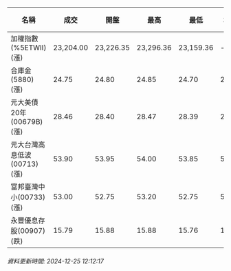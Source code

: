 | 名稱 | 成交 | 開盤 | 最高 | 最低 | 均價 | 成交金額(億) | 昨收 | 漲跌幅 | 漲跌 | 總量 | 昨量 | 振幅 |
| -------- | -------- | -------- | -------- |-------- | -------- | -------- |-------- |-------- |-------- | -------- | -------- |-------- |
|加權指數(%5ETWII) (漲)|23,204.00|23,226.35|23,296.36|23,159.36|-|2,126.57|23,120.24|0.36%|83.76|4,147,160|0|0.59%|
|合庫金(5880) (漲)|24.75|24.80|24.85|24.70|24.77|0.558|24.70|0.20%|0.05|2,252|5,978|0.61%|
|元大美債20年(00679B) (漲)|28.46|28.40|28.47|28.39|28.43|4.13|28.38|0.28%|0.08|14,508|50,470|0.28%|
|元大台灣高息低波(00713) (漲)|53.90|53.95|54.00|53.85|53.90|1.92|53.75|0.28%|0.15|3,569|5,977|0.28%|
|富邦臺灣中小(00733) (漲)|53.00|52.75|53.20|52.75|52.97|0.252|52.50|0.95%|0.50|475|601|0.86%|
|永豐優息存股(00907) (跌)|15.79|15.88|15.88|15.76|15.79|0.281|15.85|0.38%|0.06|1,776|3,333|0.76%|
###### 資料更新時間: 2024-12-25 12:12:17
